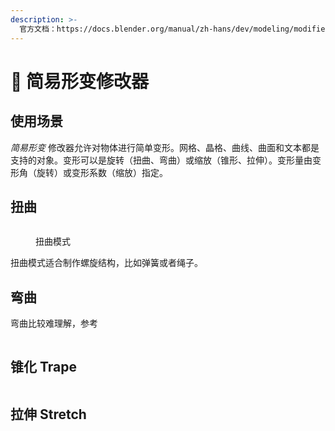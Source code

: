 ```yaml
---
description: >-
  官方文档：https://docs.blender.org/manual/zh-hans/dev/modeling/modifiers/deform/simple_deform.html
---
```


# 🤳 简易形变修改器

## 使用场景

_简易形变_ 修改器允许对物体进行简单变形。网格、晶格、曲线、曲面和文本都是支持的对象。变形可以是旋转（扭曲、弯曲）或缩放（锥形、拉伸）。变形量由变形角（旋转）或变形系数（缩放）指定。

## 扭曲

<figure><img src="../.gitbook/assets/扭曲.gif" alt=""><figcaption><p>扭曲模式</p></figcaption></figure>

扭曲模式适合制作螺旋结构，比如弹簧或者绳子。

## 弯曲

弯曲比较难理解，参考&#x20;

<figure><img src="../.gitbook/assets/简易形变弯曲.gif" alt=""><figcaption></figcaption></figure>

## 锥化 Trape&#x20;

<figure><img src="../.gitbook/assets/锥化.gif" alt=""><figcaption></figcaption></figure>

## 拉伸 Stretch

<figure><img src="../.gitbook/assets/拉伸.gif" alt=""><figcaption></figcaption></figure>
